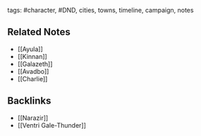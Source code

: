 tags: #character, #DND, cities, towns, timeline, campaign, notes



## Related Notes
- [[Ayula]]
- [[Kinnan]]
- [[Galazeth]]
- [[Avadbo]]
- [[Charlie]]

## Backlinks
- [[Narazir]]
- [[Ventri Gale-Thunder]]